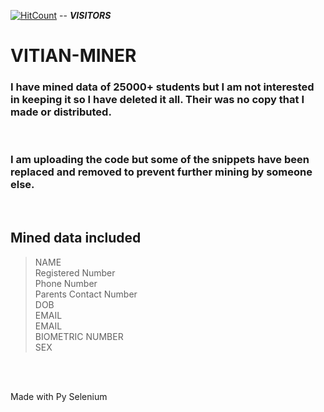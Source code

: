 [![HitCount](http://hits.dwyl.io/D-E-F-E-A-T/VITIAN-MINER.svg)](http://hits.dwyl.io/D-E-F-E-A-T/VITIAN-MINER) -- ***VISITORS***

# VITIAN-MINER

### I have mined data of 25000+ students but I am not interested in keeping it so I have deleted it all. Their was no copy that I made or distributed.

</br>

### I am uploading the code but some of the snippets have been replaced and removed to prevent further mining by someone else.

</br>

## Mined data included
> NAME </br>
> Registered Number </br>
> Phone Number </br>
> Parents Contact Number </br>
> DOB </br>
> EMAIL </br>
> EMAIL </br>
> BIOMETRIC NUMBER </br>
> SEX </br>

</br>
</br>

Made with Py Selenium
